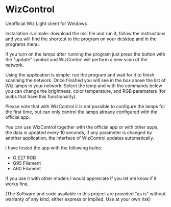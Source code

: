 # WizControl
Unofficial Wiz Light client for Windows

Installation is simple: download the msi file and run it, follow the instructions and you will find the shortcut to the program on your desktop and in the programs menu.

If you turn on the lamps after running the program just press the button with the "update" symbol and WizControl will perform a new scan of the network.

Using the application is simple: run the program and wait for it to finish scanning the network. Once finished you will see in the box above the list of Wiz lamps in your network. Select the lamp and with the commands below you can change the brightness, color temperature, and RGB parameters (for bulbs that have this functionality).

Please note that with WizControl it is not possible to configure the lamps for the first time, but can only control the lamps already configured with the official app.

You can use WizControl together with the official app or with other apps, the data is updated every 10 seconds, if any parameter is changed by another application, the interface of WizControl updates automatically.

I have tested the app with the following bulbs:

- G.E27 RGB
- G95 Filament
- A60 Filament

If you use it with other models I would appreciate if you let me know if it works fine.




(The Software and code available in this project are provided "as is" without warranty of any kind, either express or implied. Use at your own risk)
